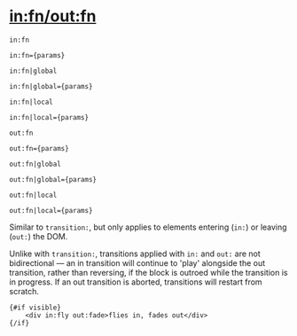 # [in:fn/out:fn](https://svelte.dev/docs/element-directives#in-fn-out-fn)
```sveltehtml
in:fn

in:fn={params}

in:fn|global

in:fn|global={params}

in:fn|local

in:fn|local={params}

out:fn

out:fn={params}

out:fn|global

out:fn|global={params}

out:fn|local

out:fn|local={params}
```
Similar to `transition:`, but only applies to elements entering (`in:`) or leaving (`out:`) the DOM.

Unlike with `transition:`, transitions applied with `in:` and `out:` are not bidirectional — an in transition will continue to 'play' alongside the out transition, rather than reversing, if the block is outroed while the transition is in progress. If an out transition is aborted, transitions will restart from scratch.
```sveltehtml
{#if visible}
	<div in:fly out:fade>flies in, fades out</div>
{/if}
```
